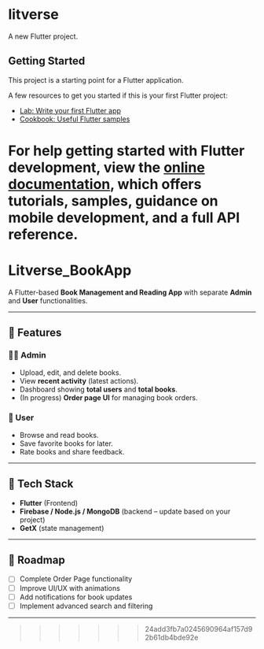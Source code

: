 # litverse

A new Flutter project.

## Getting Started

This project is a starting point for a Flutter application.

A few resources to get you started if this is your first Flutter project:

- [Lab: Write your first Flutter app](https://docs.flutter.dev/get-started/codelab)
- [Cookbook: Useful Flutter samples](https://docs.flutter.dev/cookbook)

For help getting started with Flutter development, view the
[online documentation](https://docs.flutter.dev/), which offers tutorials,
samples, guidance on mobile development, and a full API reference.
=======
# Litverse_BookApp
A Flutter-based **Book Management and Reading App** with separate **Admin** and **User** functionalities.  

---

## 🔹 Features  

### 👨‍💻 Admin  
- Upload, edit, and delete books.  
- View **recent activity** (latest actions).  
- Dashboard showing **total users** and **total books**.  
- (In progress) **Order page UI** for managing book orders.  

### 👤 User  
- Browse and read books.  
- Save favorite books for later.  
- Rate books and share feedback.  

---

## 🚀 Tech Stack  
- **Flutter** (Frontend)  
- **Firebase / Node.js / MongoDB** (backend – update based on your project)  
- **GetX** (state management)  

---

## 📌 Roadmap  
- [ ] Complete Order Page functionality  
- [ ] Improve UI/UX with animations  
- [ ] Add notifications for book updates  
- [ ] Implement advanced search and filtering  

---


>>>>>>> 24add3fb7a0245690964af157d92b61db4bde92e
